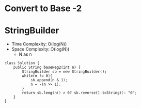 # Convert to Base -2

# StringBuilder

- Time Complexity: O(log(N))
- Space Complexity: O(log(N))
  - N as n

```
class Solution {
    public String baseNeg2(int n) {
        StringBuilder sb = new StringBuilder();
        while(n != 0){
            sb.append(n & 1);
            n = -(n >> 1);
        }
        return sb.length() > 0? sb.reverse().toString(): "0";
    }
}
```
